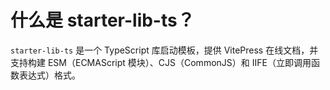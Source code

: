 # 什么是 starter-lib-ts？

`starter-lib-ts` 是一个 TypeScript 库启动模板，提供 VitePress 在线文档，并支持构建 ESM（ECMAScript 模块）、CJS（CommonJS）和 IIFE（立即调用函数表达式）格式。
